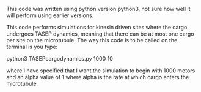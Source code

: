 This code was written using python version python3, not sure how well it will perform using earlier versions.

This code performs simulations for kinesin driven sites where the cargo undergoes TASEP dynamics, meaning that there can be at most one cargo per site on the microtubule.
The way this code is to be called on the terminal is you type:

python3 TASEPcargodynamics.py 1000 10

where I have specified that I want the simulation to begin with 1000 motors and an alpha value of 1 where alpha is the rate at which cargo enters the microtubule.
